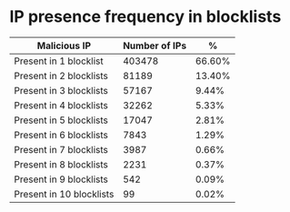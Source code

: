 # IP presence frequency in blocklists
| Malicious IP | Number of IPs | % |
|----|----|----|
| Present in 1 blocklist | 403478 | 66.60% |
| Present in 2 blocklists | 81189 | 13.40% |
| Present in 3 blocklists | 57167 | 9.44% |
| Present in 4 blocklists | 32262 | 5.33% |
| Present in 5 blocklists | 17047 | 2.81% |
| Present in 6 blocklists | 7843 | 1.29% |
| Present in 7 blocklists | 3987 | 0.66% |
| Present in 8 blocklists | 2231 | 0.37% |
| Present in 9 blocklists | 542 | 0.09% |
| Present in 10 blocklists | 99 | 0.02% |
